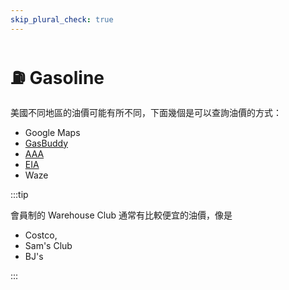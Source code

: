 ```yaml
---
skip_plural_check: true
---
```


# ⛽️ Gasoline

美國不同地區的油價可能有所不同，下面幾個是可以查詢油價的方式：

- Google Maps
- [GasBuddy](https://www.gasbuddy.com/)
- [AAA](https://gasprices.aaa.com/)
- [EIA](https://www.eia.gov/petroleum/gasdiesel/)
- Waze

:::tip

會員制的 Warehouse Club 通常有比較便宜的油價，像是

- Costco,
- Sam's Club
- BJ's

:::
